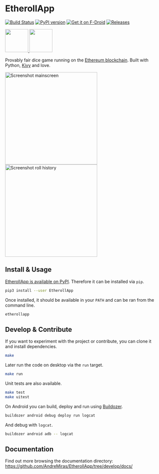 # EtherollApp

[![Build Status](https://secure.travis-ci.org/AndreMiras/EtherollApp.png?branch=develop)](http://travis-ci.org/AndreMiras/EtherollApp)
[![PyPI version](https://badge.fury.io/py/EtherollApp.svg)](https://badge.fury.io/py/EtherollApp)
[![Get it on F-Droid](https://img.shields.io/f-droid/v/com.github.andremiras.etheroll.svg)](https://f-droid.org/en/packages/com.github.andremiras.etheroll)
[![Releases](https://img.shields.io/github/release/andremiras/EtherollApp.svg?logo=github)](https://github.com/AndreMiras/EtherollApp/releases)

<a href="https://f-droid.org/packages/com.github.andremiras.etheroll">
  <img src="https://fdroid.gitlab.io/artwork/badge/get-it-on.png" height="75">
</a>
<a href="https://github.com/AndreMiras/EtherollApp/releases/tag/v2019.1108">
  <img src="https://www.livenettv.to/img/landing-page-1/google-play.png" height="75">
</a>

Provably fair dice game running on the [Ethereum blockchain](https://etheroll.com/#/smart-contract).
Built with Python, [Kivy](https://github.com/kivy/kivy) and love.

<img src="https://i.imgur.com/ORa0iTG.png" alt="Screenshot mainscreen" width="300"> <img src="https://i.imgur.com/Imwuifi.png" alt="Screenshot roll history" width="300">


## Install & Usage
[EtherollApp is available on PyPI](https://pypi.org/project/EtherollApp/).
Therefore it can be installed via `pip`.
```sh
pip3 install --user EtherollApp
```
Once installed, it should be available in your `PATH` and can be ran from the command line.
```sh
etherollapp
```

## Develop & Contribute
If you want to experiment with the project or contribute, you can clone it and install dependencies.
```sh
make
```
Later run the code on desktop via the `run` target.
```sh
make run
```
Unit tests are also available.
```sh
make test
make uitest
```
On Android you can build, deploy and run using [Buildozer](https://github.com/kivy/buildozer).
```sh
buildozer android debug deploy run logcat
```
And debug with `logcat`.
```sh
buildozer android adb -- logcat
```

## Documentation
Find out more browsing the documentation directory:
https://github.com/AndreMiras/EtherollApp/tree/develop/docs/
